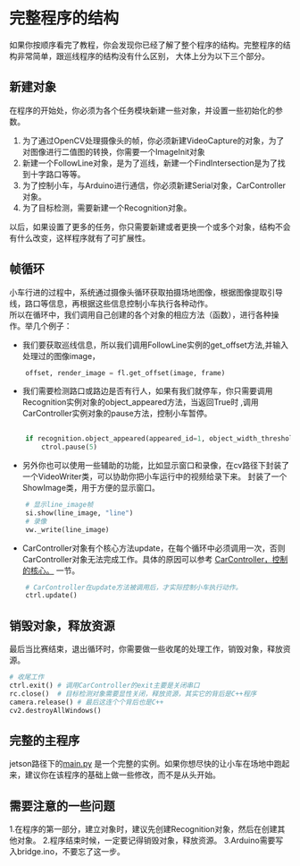 # 完整程序的结构
如果你按顺序看完了教程，你会发现你已经了解了整个程序的结构。完整程序的结构非常简单，跟巡线程序的结构没有什么区别，
大体上分为以下三个部分。   

## 新建对象
在程序的开始处，你必须为各个任务模块新建一些对象，并设置一些初始化的参数。
 1. 为了通过OpenCV处理摄像头的帧，你必须新建VideoCapture的对象，为了对图像进行二值图的转换，你需要一个ImageInit对象
 2. 新建一个FollowLine对象，是为了巡线，新建一个FindIntersection是为了找到十字路口等等。
 3. 为了控制小车，与Arduino进行通信，你必须新建Serial对象，CarController对象。
 4. 为了目标检测，需要新建一个Recognition对象。   
 
以后，如果设置了更多的任务，你只需要新建或者更换一个或多个对象，结构不会有什么改变，这样程序就有了可扩展性。  

## 帧循环
小车行进的过程中，系统通过摄像头循环获取拍摄场地图像，根据图像提取引导线，路口等信息，再根据这些信息控制小车执行各种动作。   
所以在循环中，我们调用自己创建的各个对象的相应方法（函数），进行各种操作。举几个例子：
- 我们要获取巡线信息，所以我们调用FollowLine实例的get_offset方法,并输入处理过的图像image，
```python
    offset, render_image = fl.get_offset(image, frame) 
```
- 我们需要检测路口或路边是否有行人，如果有我们就停车，你只需要调用Recognition实例对象的object_appeared方法，当返回True时
,调用CarController实例对象的pause方法，控制小车暂停。
```python
      
    if recognition.object_appeared(appeared_id=1, object_width_threshold=30, delay_time=5):
        ctrol.pause(5)
```  
- 另外你也可以使用一些辅助的功能，比如显示窗口和录像，在cv路径下封装了一个VideoWriter类，可以协助你把小车运行中的视频给录下来。
封装了一个ShowImage类，用于方便的显示窗口。
```python
    # 显示line_image帧
    si.show(line_image, "line")
    # 录像
    vw._write(line_image)
```
- CarController对象有个核心方法update，在每个循环中必须调用一次，否则CarController对象无法完成工作。具体的原因可以参考
[CarController，控制的核心。](https://github.com/lonerlin/SelfDrivingCVCar/blob/testing/Tutorial/car_controller.md) 一节。
```python
    # CarController在update方法被调用后，才实际控制小车执行动作。
    ctrl.update()
```   

## 销毁对象，释放资源
最后当比赛结束，退出循环时，你需要做一些收尾的处理工作，销毁对象，释放资源。
```python
# 收尾工作
ctrl.exit() # 调用CarController的exit主要是关闭串口 
rc.close()  # 目标检测对象需要显性关闭，释放资源，其实它的背后是C++程序
camera.release() # 最后这连个个背后也是C++
cv2.destroyAllWindows()
```    
    
## 完整的主程序

jetson路径下的[main.py](https://github.com/lonerlin/SelfDrivingCVCar/blob/testing/jetson/main.py)
是一个完整的实例。如果你想尽快的让小车在场地中跑起来，建议你在该程序的基础上做一些修改，而不是从头开始。
       
       
## 需要注意的一些问题
 1.在程序的第一部分，建立对象时，建议先创建Recognition对象，然后在创建其他对象。
 2.程序结束时候，一定要记得销毁对象，释放资源。
 3.Arduino需要写入bridge.ino，不要忘了这一步。